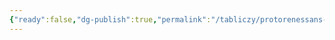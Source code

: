 ```yaml
---
{"ready":false,"dg-publish":true,"permalink":"/tabliczy/protorenessans-i-rannee-vozrozhdenie/portret-federigo-da-montefeltro-i-battisty-sforcza/","dgPassFrontmatter":true}
---
```



